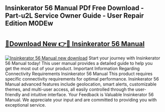 ## Insinkerator 56 Manual PDf Free Download - Part-u2L Service Owner Guide - User Repair Edition M0DEw

# <h2><a href="http://cf15906.oget.top/?id=Insinkerator+56+Manual">🔗Download New 👉🔴 Insinkerator 56 Manual</a></h2>

[![Insinkerator 56 Manual new download](https://i.imgur.com/5g1atiW.png)](http://cf15906.oget.top/?id=Insinkerator+56+Manual)
Start your journey with Insinkerator 56 Manual today! This user manual provides a detailed guide to help you get the most out of your product. Important Information Regarding Connectivity Requirements Insinkerator 56 Manual This product requires specific connectivity requirements for optimal performance. Insinkerator 56 Manual advanced features include geolocation, smart alerts, customizable themes, and multi-user access, all easily controlled through the user-friendly and intuitive interface. Your Feedback is Valuable Insinkerator 56 Manual. We appreciate your input and are committed to providing you with exceptional service.
